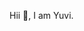 Hii 👋, I am Yuvi.

<!---
Uvi-27/Uvi-27 is a ✨ special ✨ repository because its `README.md` (this file) appears on your GitHub profile.
You can click the Preview link to take a look at your changes.
--->
